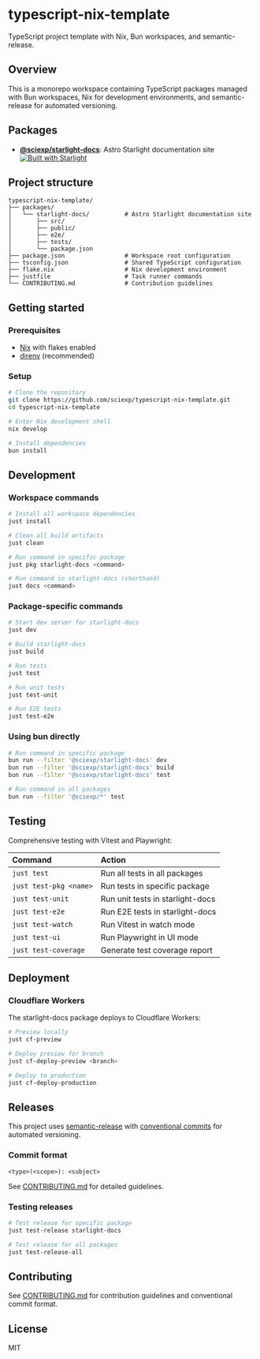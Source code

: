 # typescript-nix-template

TypeScript project template with Nix, Bun workspaces, and semantic-release.

## Overview

This is a monorepo workspace containing TypeScript packages managed with Bun workspaces, Nix for development environments, and semantic-release for automated versioning.

## Packages

- **[@sciexp/starlight-docs](./packages/starlight-docs)**: Astro Starlight documentation site [![Built with Starlight](https://astro.badg.es/v2/built-with-starlight/tiny.svg)](https://starlight.astro.build)

## Project structure

```
typescript-nix-template/
├── packages/
│   └── starlight-docs/          # Astro Starlight documentation site
│       ├── src/
│       ├── public/
│       ├── e2e/
│       ├── tests/
│       └── package.json
├── package.json                 # Workspace root configuration
├── tsconfig.json                # Shared TypeScript configuration
├── flake.nix                    # Nix development environment
├── justfile                     # Task runner commands
└── CONTRIBUTING.md              # Contribution guidelines
```

## Getting started

### Prerequisites

- [Nix](https://nixos.org/download.html) with flakes enabled
- [direnv](https://direnv.net/) (recommended)

### Setup

```bash
# Clone the repository
git clone https://github.com/sciexp/typescript-nix-template.git
cd typescript-nix-template

# Enter Nix development shell
nix develop

# Install dependencies
bun install
```

## Development

### Workspace commands

```bash
# Install all workspace dependencies
just install

# Clean all build artifacts
just clean

# Run command in specific package
just pkg starlight-docs <command>

# Run command in starlight-docs (shorthand)
just docs <command>
```

### Package-specific commands

```bash
# Start dev server for starlight-docs
just dev

# Build starlight-docs
just build

# Run tests
just test

# Run unit tests
just test-unit

# Run E2E tests
just test-e2e
```

### Using bun directly

```bash
# Run command in specific package
bun run --filter '@sciexp/starlight-docs' dev
bun run --filter '@sciexp/starlight-docs' build
bun run --filter '@sciexp/starlight-docs' test

# Run command in all packages
bun run --filter '@sciexp/*' test
```

## Testing

Comprehensive testing with Vitest and Playwright:

| Command                | Action                                    |
| :--------------------- | :---------------------------------------- |
| `just test`            | Run all tests in all packages             |
| `just test-pkg <name>` | Run tests in specific package             |
| `just test-unit`       | Run unit tests in starlight-docs          |
| `just test-e2e`        | Run E2E tests in starlight-docs           |
| `just test-watch`      | Run Vitest in watch mode                  |
| `just test-ui`         | Run Playwright in UI mode                 |
| `just test-coverage`   | Generate test coverage report             |

## Deployment

### Cloudflare Workers

The starlight-docs package deploys to Cloudflare Workers:

```bash
# Preview locally
just cf-preview

# Deploy preview for branch
just cf-deploy-preview <branch>

# Deploy to production
just cf-deploy-production
```

## Releases

This project uses [semantic-release](https://semantic-release.gitbook.io/) with [conventional commits](https://www.conventionalcommits.org/) for automated versioning.

### Commit format

```
<type>(<scope>): <subject>
```

See [CONTRIBUTING.md](./CONTRIBUTING.md) for detailed guidelines.

### Testing releases

```bash
# Test release for specific package
just test-release starlight-docs

# Test release for all packages
just test-release-all
```

## Contributing

See [CONTRIBUTING.md](./CONTRIBUTING.md) for contribution guidelines and conventional commit format.

## License

MIT
